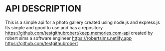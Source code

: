 # API DESCRIPTION
This is a simple api for a photo gallery created using node.js and express.js
Its simple and good to use and has a repository https://github.com/testgithubrobert/keep.memories.com-api
created by robert sims a software engineer
https://robertsims.netlify.app
https://github.com/testgithubrobert